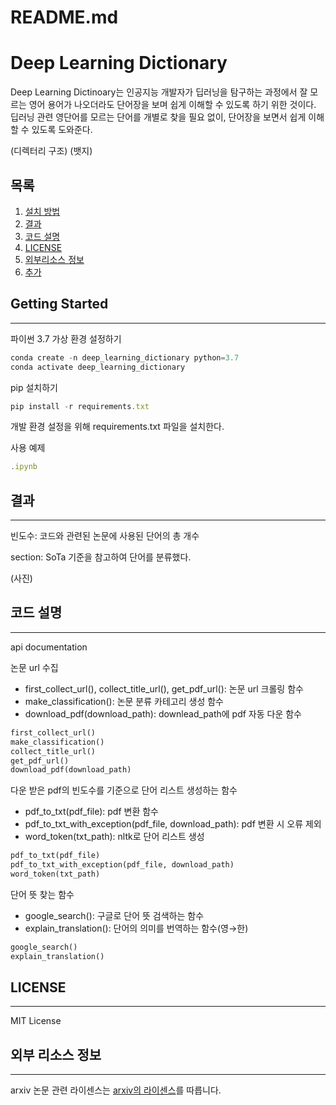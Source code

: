 # README.md

# Deep Learning Dictionary


Deep Learning Dictinoary는 인공지능 개발자가 딥러닝을 탐구하는 과정에서 잘 모르는 영어 용어가 나오더라도 단어장을 보며 쉽게 이해할 수 있도록 하기 위한 것이다. 딥러닝 관련 영단어를 모르는 단어를 개별로 찾을 필요 없이, 단어장을 보면서 쉽게 이해할 수 있도록 도와준다.

(디렉터리 구조)
(뱃지)

## 목록

1. [설치 방법](https://www.notion.so/README-md-a2b652d2addc4b2082df64ae2b6fb270)
2. [결과](https://www.notion.so/README-md-a2b652d2addc4b2082df64ae2b6fb270)
3. [코드 설명](https://www.notion.so/README-md-a2b652d2addc4b2082df64ae2b6fb270)
4. [LICENSE](https://www.notion.so/README-md-a2b652d2addc4b2082df64ae2b6fb270)
5. [외부리소스 정보](https://www.notion.so/README-md-a2b652d2addc4b2082df64ae2b6fb270)
6. [추가](https://www.notion.so/README-md-a2b652d2addc4b2082df64ae2b6fb270)

## Getting Started

---

파이썬 3.7 가상 환경 설정하기

```jsx
conda create -n deep_learning_dictionary python=3.7
conda activate deep_learning_dictionary
```

pip 설치하기

```jsx
pip install -r requirements.txt
```

개발 환경 설정을 위해 requirements.txt 파일을 설치한다.

사용 예제

```jsx
.ipynb
```

## 결과

---

빈도수: 코드와 관련된 논문에 사용된 단어의 총 개수

section: SoTa 기준을 참고하여 단어를 분류했다.

(사진)

## 코드 설명

---

api documentation

논문 url 수집

- first_collect_url(), collect_title_url(), get_pdf_url(): 논문 url 크롤링 함수
- make_classification(): 논문 분류 카테고리 생성 함수
- download_pdf(download_path): downlead_path에 pdf 자동 다운  함수

```python
first_collect_url()
make_classification()
collect_title_url()
get_pdf_url()
download_pdf(download_path)
```

다운 받은 pdf의 빈도수를 기준으로 단어 리스트 생성하는 함수

- pdf_to_txt(pdf_file): pdf 변환 함수
- pdf_to_txt_with_exception(pdf_file, download_path): pdf 변환 시 오류 제외
- word_token(txt_path): nltk로 단어 리스트 생성

```python
pdf_to_txt(pdf_file)
pdf_to_txt_with_exception(pdf_file, download_path)
word_token(txt_path)
```

단어 뜻 찾는 함수

- google_search(): 구글로 단어 뜻 검색하는 함수
- explain_translation(): 단어의 의미를 번역하는 함수(영→한)

```python
google_search()
explain_translation()
```

## LICENSE

---

MIT License

## 외부 리소스 정보

---

arxiv 논문 관련 라이센스는 [arxiv의 라이센스](https://export.arxiv.org/help/license)를 따릅니다.
